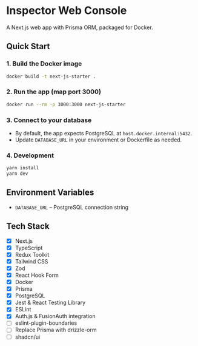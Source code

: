 # Inspector Web Console

A Next.js web app with Prisma ORM, packaged for Docker.

## Quick Start


### 1. Build the Docker image

```sh
docker build -t next-js-starter .
```

### 2. Run the app (map port 3000)

```sh
docker run --rm -p 3000:3000 next-js-starter
```

### 3. Connect to your database

- By default, the app expects PostgreSQL at `host.docker.internal:5432`.
- Update `DATABASE_URL` in your environment or Dockerfile as needed.

### 4. Development

```sh
yarn install
yarn dev
```

## Environment Variables

- `DATABASE_URL` – PostgreSQL connection string

## Tech Stack

- [x] Next.js
- [x] TypeScript
- [x] Redux Toolkit
- [x] Tailwind CSS
- [x] Zod
- [x] React Hook Form
- [x] Docker
- [x] Prisma
- [x] PostgreSQL
- [x] Jest & React Testing Library
- [x] ESLint
- [x] Auth.js & FusionAuth integration
- [ ] eslint-plugin-boundaries
- [ ] Replace Prisma with drizzle-orm
- [ ] shadcn/ui
